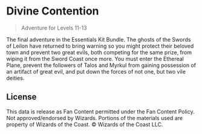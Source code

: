 # Divine Contention

> Adventure for Levels 11-13

The final adventure in the Essentials Kit Bundle. The ghosts of the Swords of Leilon have returned to bring warning so you might protect their beloved town and prevent two great evils, both competing for the same prize, from wiping it from the Sword Coast once more. You must enter the Ethereal Plane, prevent the followers of Talos and Myrkul from gaining possession of an artifact of great evil, and put down the forces of not one, but two vile deities.

## License

This data is release as Fan Content permitted under the Fan Content Policy. Not approved/endorsed by Wizards. Portions of the materials used are property of Wizards of the Coast. © Wizards of the Coast LLC.

